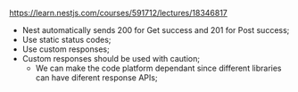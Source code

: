 https://learn.nestjs.com/courses/591712/lectures/18346817

- Nest automatically sends 200 for Get success and 201 for Post success;
- Use static status codes;
- Use custom responses;
- Custom responses should be used with caution;
  - We can make the code platform dependant since different libraries can have diferent response APIs;

